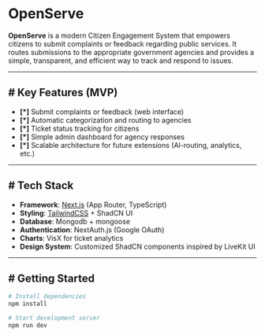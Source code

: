 # OpenServe

**OpenServe** is a modern Citizen Engagement System that empowers citizens to submit complaints or feedback regarding public services. It routes submissions to the appropriate government agencies and provides a simple, transparent, and efficient way to track and respond to issues.

---

## **#** Key Features (MVP)

- **[*]** Submit complaints or feedback (web interface)
- **[*]** Automatic categorization and routing to agencies
- **[*]** Ticket status tracking for citizens
- **[*]** Simple admin dashboard for agency responses
- **[*]** Scalable architecture for future extensions (AI-routing, analytics, etc.)

---

## **#** Tech Stack

- **Framework**: [Next.js](https://nextjs.org/) (App Router, TypeScript)
- **Styling**: [TailwindCSS](https://tailwindcss.com/) + ShadCN UI
- **Database**: Mongodb + mongoose
- **Authentication**: NextAuth.js (Google OAuth)
- **Charts**: VisX for ticket analytics
- **Design System**: Customized ShadCN components inspired by LiveKit UI

---

## **#** Getting Started

```bash
# Install dependencies
npm install

# Start development server
npm run dev
```
